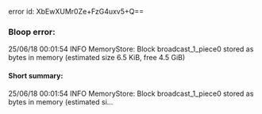 error id: XbEwXUMr0Ze+FzG4uxv5+Q==
### Bloop error:

25/06/18 00:01:54 INFO MemoryStore: Block broadcast_1_piece0 stored as bytes in memory (estimated size 6.5 KiB, free 4.5 GiB)
#### Short summary: 

25/06/18 00:01:54 INFO MemoryStore: Block broadcast_1_piece0 stored as bytes in memory (estimated si...